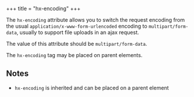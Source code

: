 +++
title = "hx-encoding"
+++

The `hx-encoding` attribute allows you to switch the request encoding from the usual `application/x-www-form-urlencoded`
encoding to `multipart/form-data`, usually to support file uploads in an ajax request.

The value of this attribute should be `multipart/form-data`.

The `hx-encoding` tag may be placed on parent elements.

## Notes

* `hx-encoding` is inherited and can be placed on a parent element
